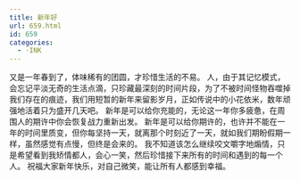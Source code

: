 ```yaml
---
title: 新年好
url: 659.html
id: 659
categories:
  - ·INK
---
```


又是一年春到了，体味稀有的团圆，才珍惜生活的不易。 人，由于其记忆模式，会忘记平淡无奇的生活点滴，只珍藏最深刻的时间片段，为了不被时间怪物吞噬掉我们存在的痕迹，我们用短暂的新年来留影岁月，正如传说中的小花依米，数年顽强地活着只为盛开几天吧。 新年是可以给你充能的，无论这一年你多疲惫，在周围人的期许中你会恢复战力重新出发。 新年是可以给你期许的，也许并不能在一年的时间里质变，但你每坚持一天，就离那个时刻近了一天，就如我们期盼假期一样，虽然感觉有点慢，但终是会来的。 我不知道该怎么继续咬文嚼字地煽情，只是希望看到我矫情都人，会心一笑，然后珍惜接下来所有的时间和遇到的每一个人。 祝福大家新年快乐，对自己微笑，能让所有人都感到幸福。